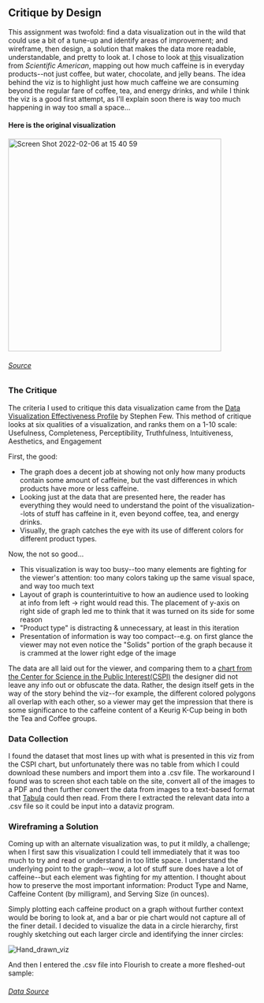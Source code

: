 ## Critique by Design

This assignment was twofold: find a data visualization out in the wild that could use a bit of a tune-up and identify areas of improvement; and wireframe, then design, a solution that makes the data more readable, understandable, and pretty to look at. I chose to look at [this](https://www.scientificamerican.com/article/graphic-science-caffeine-high-more-and-more-products-contain-large-doses/) visualization from *Scientific American*, mapping out how much caffeine is in everyday products--not just coffee, but water, chocolate, and jelly beans. The idea behind the viz is to highlight just how much caffeine we are consuming beyond the regular fare of coffee, tea, and energy drinks, and while I think the viz is a good first attempt, as I'll explain soon there is way too much happening in way too small a space...

#### Here is the original visualization

<img width="432" alt="Screen Shot 2022-02-06 at 15 40 59" src="https://user-images.githubusercontent.com/98067398/152700494-31c252e2-38a6-49ca-b2dd-28d2bda8c940.png">

###### [Source](https://www.scientificamerican.com/article/graphic-science-caffeine-high-more-and-more-products-contain-large-doses/)

### The Critique

The criteria I used to critique this data visualization came from the [Data Visualization Effectiveness Profile](http://www.perceptualedge.com/articles/visual_business_intelligence/data_visualization_effectiveness_profile.pdf) by Stephen Few. This method of critique looks at six qualities of a visualization, and ranks them on a 1-10 scale: Usefulness, Completeness, Perceptibility, Truthfulness, Intuitiveness, Aesthetics, and Engagement

First, the good:
* The graph does a decent job at showing not only how many products contain some amount of caffeine, but the vast differences in which products have more or less caffeine.
* Looking just at the data that are presented here, the reader has everything they would need to understand the point of the visualization--lots of stuff has caffeine in it, even beyond coffee, tea, and energy drinks.
* Visually, the graph catches the eye with its use of different colors for different product types.

Now, the not so good...
* This visualization is way too busy--too many elements are fighting for the viewer's attention: too many colors taking up the same visual space, and way too much text
* Layout of graph is counterintuitive to how an audience used to looking at info from left -> right would read this. The placement of y-axis on right side of graph led me to think that it was turned on its side for some reason
* "Product type" is distracting & unnecessary, at least in this iteration
* Presentation of information is way too compact--e.g. on first glance the viewer may not even notice the "Solids" portion of the graph because it is crammed at the lower right edge of the image

The data are all laid out for the viewer, and comparing them to a [chart from the Center for Science in the Public Interest(CSPI)](https://www.cspinet.org/eating-healthy/ingredients-of-concern/caffeine-chart) the designer did not leave any info out or obfuscate the data. Rather, the design itself gets in the way of the story behind the viz--for example, the different colored polygons all overlap with each other, so a viewer may get the impression that there is some significance to the caffeine content of a Keurig K-Cup being in both the Tea and Coffee groups. 

### Data Collection

I found the dataset that most lines up with what is presented in this viz from the CSPI chart, but unfortunately there was no table from which I could download these numbers and import them into a .csv file. The workaround I found was to screen shot each table on the site, convert all of the images to a PDF and then further convert the data from images to a text-based format that [Tabula](https://tabula.technology/) could then read. From there I extracted the relevant data into a .csv file so it could be input into a dataviz program.

### Wireframing a Solution

Coming up with an alternate visualization was, to put it mildly, a challenge; when I first saw this visualization I could tell immediately that it was too much to try and read or understand in too little space. I understand the underlying point to the graph--wow, a lot of stuff sure does have a lot of caffeine--but each element was fighting for my attention. I thought about how to preserve the most important information: Product Type and Name, Caffeine Content (by milligram), and Serving Size (in ounces).

Simply plotting each caffeine product on a graph without further context would be boring to look at, and a bar or pie chart would not capture all of the finer detail. I decided to visualize the data in a circle hierarchy, first roughly sketching out each larger circle and identifying the inner circles:

![Hand_drawn_viz](https://user-images.githubusercontent.com/98067398/152703110-03762bd4-9403-49a9-a6bc-30550fb99572.JPG)

And then I entered the  .csv file into Flourish to create a more fleshed-out sample:

<div class="flourish-embed flourish-hierarchy" data-src="visualisation/8625916"><script src="https://public.flourish.studio/resources/embed.js"></script></div>

###### [Data Source](https://www.cspinet.org/eating-healthy/ingredients-of-concern/caffeine-chart)

